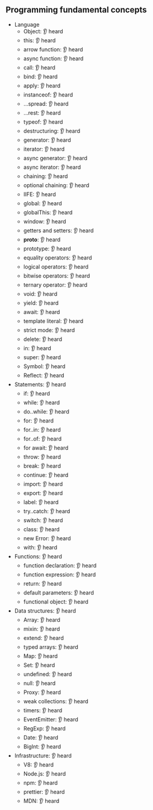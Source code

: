 ## Programming fundamental concepts

- Language
  - Object: 👂 heard
  - this: 👂 heard
  - arrow function: 👂 heard
  - async function: 👂 heard
  - call: 👂 heard
  - bind: 👂 heard
  - apply: 👂 heard
  - instanceof: 👂 heard
  - ...spread: 👂 heard
  - ...rest: 👂 heard
  - typeof: 👂 heard
  - destructuring: 👂 heard
  - generator: 👂 heard
  - iterator: 👂 heard
  - async generator: 👂 heard
  - async iterator: 👂 heard
  - chaining: 👂 heard
  - optional chaining: 👂 heard
  - IIFE: 👂 heard
  - global: 👂 heard
  - globalThis: 👂 heard
  - window: 👂 heard
  - getters and setters: 👂 heard
  - __proto__: 👂 heard
  - prototype: 👂 heard
  - equality operators: 👂 heard
  - logical operators: 👂 heard
  - bitwise operators: 👂 heard
  - ternary operator: 👂 heard
  - void: 👂 heard
  - yield: 👂 heard
  - await: 👂 heard
  - template literal: 👂 heard
  - strict mode: 👂 heard
  - delete: 👂 heard
  - in: 👂 heard
  - super: 👂 heard
  - Symbol: 👂 heard
  - Reflect: 👂 heard
- Statements: 👂 heard
  - if: 👂 heard
  - while: 👂 heard
  - do..while: 👂 heard
  - for: 👂 heard
  - for..in: 👂 heard
  - for..of: 👂 heard
  - for await: 👂 heard
  - throw: 👂 heard
  - break: 👂 heard
  - continue: 👂 heard
  - import: 👂 heard
  - export: 👂 heard
  - label: 👂 heard
  - try..catch: 👂 heard
  - switch: 👂 heard
  - class: 👂 heard
  - new Error: 👂 heard
  - with: 👂 heard
- Functions: 👂 heard
  - function declaration: 👂 heard
  - function expression: 👂 heard
  - return: 👂 heard
  - default parameters: 👂 heard
  - functional object: 👂 heard
- Data structures: 👂 heard
  - Array: 👂 heard
  - mixin: 👂 heard
  - extend: 👂 heard
  - typed arrays: 👂 heard
  - Map: 👂 heard
  - Set: 👂 heard
  - undefined: 👂 heard
  - null: 👂 heard
  - Proxy: 👂 heard
  - weak collections: 👂 heard
  - timers: 👂 heard
  - EventEmitter: 👂 heard
  - RegExp: 👂 heard
  - Date: 👂 heard
  - BigInt: 👂 heard
- Infrastructure: 👂 heard
  - V8: 👂 heard
  - Node.js: 👂 heard
  - npm: 👂 heard
  - prettier: 👂 heard
  - MDN: 👂 heard
